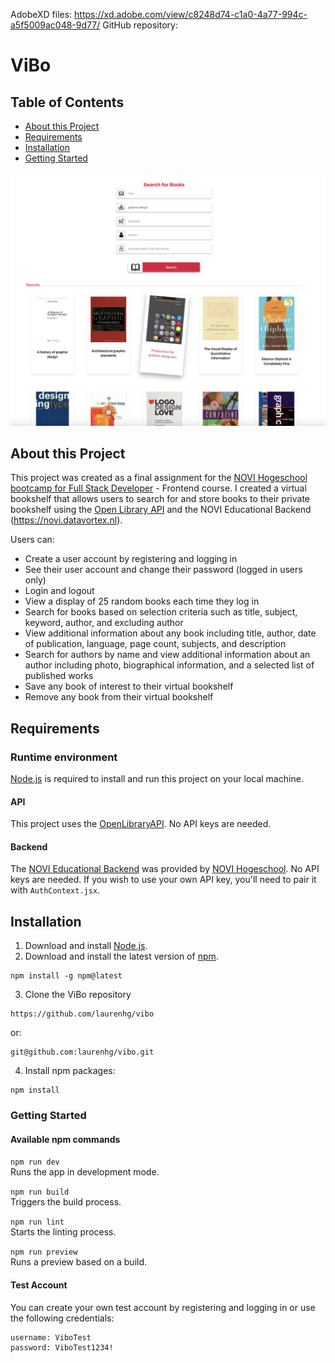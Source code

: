 
AdobeXD files: https://xd.adobe.com/view/c8248d74-c1a0-4a77-994c-a5f5009ac048-9d77/
GitHub repository:


# ViBo

## Table of Contents

- [About this Project](#about-this-project)
- [Requirements](#requirements)
- [Installation](#installation)
- [Getting Started](#getting-started)

![ViBo Screenshot](./src/assets/ViBoSearch.png)

## About this Project

This project was created as a final assignment for the [NOVI Hogeschool bootcamp for Full Stack Developer](https://www.novi.nl/full-stack-developer/) - Frontend course. I created a virtual bookshelf that allows users to search for and store books to their private bookshelf using the [Open Library API](https://openlibrary.org/developers/api) and the NOVI Educational Backend (https://novi.datavortex.nl).

Users can:

- Create a user account by registering and logging in
- See their user account and change their password (logged in users only)
- Login and logout
- View a display of 25 random books each time they log in
- Search for books based on selection criteria such as title, subject, keyword, author, and excluding author
- View additional information about any book including title, author, date of publication, language, page count, subjects, and description
- Search for authors by name and view additional information about an author including photo, biographical information, and a selected list of published works
- Save any book of interest to their virtual bookshelf
- Remove any book from their virtual bookshelf

## Requirements

### Runtime environment

[Node.js](https://nodejs.org/en/download) is required to install and run this project on your local machine.

#### API

This project uses the [OpenLibraryAPI](https://openlibrary.org/developers/api). No API keys are needed.

#### Backend

The [NOVI Educational Backend](https://novi.datavortex.nl) was provided by [NOVI Hogeschool](https://www.novi.nl/). No API keys are needed.
If you wish to use your own API key, you'll need to pair it with `AuthContext.jsx`.

## Installation

1. Download and install [Node.js](https://nodejs.org/en/download).
2. Download and install the latest version of [npm](https://www.npmjs.com/).


```
npm install -g npm@latest
```

3. Clone the ViBo repository 

```
https://github.com/laurenhg/vibo
```
or: 
```
git@github.com:laurenhg/vibo.git
```

4. Install npm packages:

```
npm install
```

### Getting Started
#### Available npm commands 

`npm run dev`<br>
Runs the app in development mode.

`npm run build`<br>
Triggers the build process.

`npm run lint`<br>
Starts the linting process.

`npm run preview`<br>
Runs a preview based on a build.

#### Test Account 

You can create your own test account by registering and logging in or use the following credentials: 

```
username: ViboTest
password: ViboTest1234!
```

